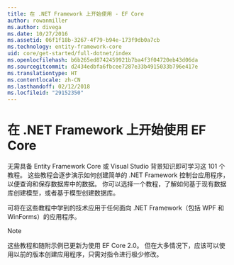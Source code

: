 ```yaml
---
title: 在 .NET Framework 上开始使用 - EF Core
author: rowanmiller
ms.author: divega
ms.date: 10/27/2016
ms.assetid: 06f1f18b-3267-4f79-b94e-173f9db0a7cb
ms.technology: entity-framework-core
uid: core/get-started/full-dotnet/index
ms.openlocfilehash: b6b265ed8742459921b7ba4f3f04720eb43d06da
ms.sourcegitcommit: d2434edbfa6fbcee7287e33b4915033b796e417e
ms.translationtype: HT
ms.contentlocale: zh-CN
ms.lasthandoff: 02/12/2018
ms.locfileid: "29152350"
---
```

# <a name="getting-started-with-ef-core-on-net-framework"></a>在 .NET Framework 上开始使用 EF Core

无需具备 Entity Framework Core 或 Visual Studio 背景知识即可学习这 101 个教程。 这些教程会逐步演示如何创建简单的 .NET Framework 控制台应用程序，以便查询和保存数据库中的数据。 你可以选择一个教程，了解如何基于现有数据库创建模型，或者基于模型创建数据库。

可将在这些教程中学到的技术应用于任何面向 .NET Framework（包括 WPF 和 WinForms）的应用程序。

> [!NOTE]  
> 这些教程和随附示例已更新为使用 EF Core 2.0。 但在大多情况下，应该可以使用以前的版本创建应用程序，只需对指令进行极少修改。
